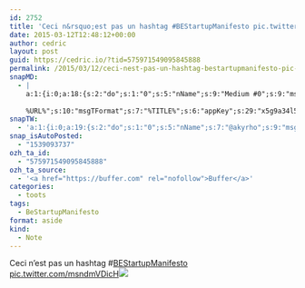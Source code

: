 ```yaml
---
id: 2752
title: 'Ceci n&rsquo;est pas un hashtag #BEStartupManifesto pic.twitter.com/msndmVDicH'
date: 2015-03-12T12:48:12+00:00
author: cedric
layout: post
guid: https://cedric.io/?tid=575971549095845888
permalink: /2015/03/12/ceci-nest-pas-un-hashtag-bestartupmanifesto-pic-twitter-com-msndmvdich/
snapMD:
  - |
    a:1:{i:0;a:18:{s:2:"do";s:1:"0";s:5:"nName";s:9:"Medium #0";s:9:"msgFormat";s:19:"%FULLTEXT%
    
    %URL%";s:10:"msgTFormat";s:7:"%TITLE%";s:6:"appKey";s:29:"x5g9a34l5z294i5y2q284e4g54454";s:6:"appSec";s:85:"d3h0a44e4s2b4i5u2r234m5f5b4v2l5q2a444h574347464a454x2w20374447494c484b4w2c464f5u2d4z2";s:8:"inclTags";s:1:"1";s:7:"fltrsOn";i:0;s:5:"fltrs";a:0:{}s:7:"proxyOn";i:0;s:7:"useSURL";i:0;s:1:"v";i:350;s:4:"publ";s:1:"0";s:11:"accessToken";s:65:"2353413aa5437433e5648ccf74a16119308317c52d1a24d8ed99f26add037528a";s:12:"appAppUserID";s:65:"104b21fd8da79171a6e7bf800d03b4b761204f242935e05d2d86850a6b1635f77";s:14:"appAppUserName";s:26:"Cédric Bousmanne (akyrho)";s:13:"appAppUserURL";s:26:"https://medium.com/@akyrho";s:7:"pubList";a:0:{}}}
snapTW:
  - 'a:1:{i:0;a:19:{s:2:"do";s:1:"0";s:5:"nName";s:7:"@akyrho";s:9:"msgFormat";s:26:"%TITLE%. %EXCERPT% - %URL%";s:6:"appKey";s:55:"x5g9a8325v2y475r3c4m48584n53446p423r3r5u3e356j5j3k4r2p3";s:6:"appSec";s:105:"d3h0a94o46415u594v3q5l5n5l4r4x474x4j484o473u4i5w2m4k494z2k344n306n5r3l5v2s554p4n3p3k45495c3z4v4d3m3u5w525";s:7:"fltrsOn";i:0;s:5:"fltrs";a:0:{}s:7:"proxyOn";i:0;s:7:"useSURL";i:0;s:1:"v";i:350;s:5:"twURL";s:25:"http://twitter.com/akyrho";s:11:"accessToken";s:50:"6678782-Eyg60SCeh7762DEIsYtTPD5GVeOuSN8ATMdF2Lpppe";s:14:"accessTokenSec";s:45:"PgGDCbcYLJnR5esZjY9ID72A33mUNCYnQwaQTBsojSJNa";s:5:"tw140";i:0;s:10:"riComments";s:1:"1";s:11:"riCommentsM";s:1:"1";s:12:"riCommentsAA";s:1:"1";s:8:"attchImg";s:1:"1";s:9:"wpImgSize";s:4:"full";}}'
snap_isAutoPosted:
  - "1539093737"
ozh_ta_id:
  - "575971549095845888"
ozh_ta_source:
  - '<a href="https://buffer.com" rel="nofollow">Buffer</a>'
categories:
  - toots
tags:
  - BeStartupManifesto
format: aside
kind:
  - Note
---
```

Ceci n&rsquo;est pas un hashtag <span class="hashtag hashtag_local">#<a href="https://cedric.io/tag/bestartupmanifesto/">BEStartupManifesto</a> <a href="https://twitter.com/akyrho/status/575971549095845888/photo/1" title="https://twitter.com/akyrho/status/575971549095845888/photo/1" class="link link_untco link_untco_image">pic.twitter.com/msndmVDicH</a><span class="embed_image embed_image_yes"><a href="https://twitter.com/akyrho/status/575971549095845888/photo/1"><img src="https://i1.wp.com/pbs.twimg.com/media/B_5DEnyWQAAnME-.png?w=900&#038;ssl=1" data-recalc-dims="1" /></a></span></p>